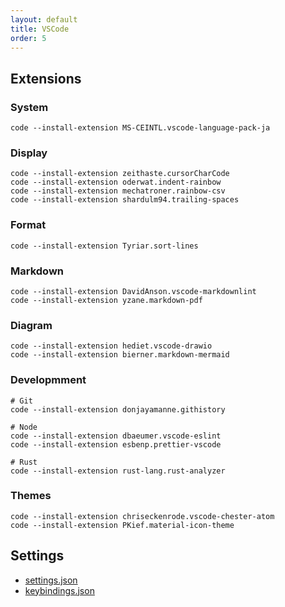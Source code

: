 ```yaml
---
layout: default
title: VSCode
order: 5
---
```


## Extensions

### System

```console
code --install-extension MS-CEINTL.vscode-language-pack-ja
```

### Display

```console
code --install-extension zeithaste.cursorCharCode
code --install-extension oderwat.indent-rainbow
code --install-extension mechatroner.rainbow-csv
code --install-extension shardulm94.trailing-spaces
```

### Format

```console
code --install-extension Tyriar.sort-lines
```

### Markdown

```console
code --install-extension DavidAnson.vscode-markdownlint
code --install-extension yzane.markdown-pdf
```

### Diagram

```console
code --install-extension hediet.vscode-drawio
code --install-extension bierner.markdown-mermaid
```

### Developmment

```console
# Git
code --install-extension donjayamanne.githistory

# Node
code --install-extension dbaeumer.vscode-eslint
code --install-extension esbenp.prettier-vscode

# Rust
code --install-extension rust-lang.rust-analyzer
```

### Themes

```console
code --install-extension chriseckenrode.vscode-chester-atom
code --install-extension PKief.material-icon-theme
```

## Settings

- [settings.json](User/settings.json)
- [keybindings.json](User/keybindings.json)
